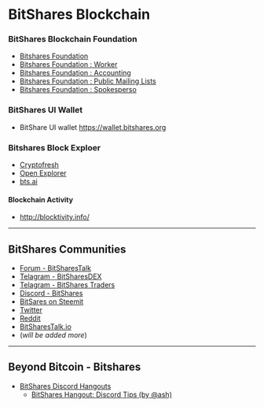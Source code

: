 # BitShares Blockchain 

### BitShares Blockchain Foundation

- [Bitshares Foundation](http://www.bitshares.foundation/)
- [Bitshares Foundation : Worker](http://www.bitshares.foundation/worker)
- [Bitshares Foundation : Accounting](http://www.bitshares.foundation/accounting)
- [Bitshares Foundation : Public Mailing Lists](http://lists.bitshares.foundation/listinfo)
- [Bitshares Foundation : Spokesperso](http://www.bitshares.foundation/spokesperson)

### BitShares UI Wallet
- BitShare UI wallet <https://wallet.bitshares.org>

### Bitshares Block Exploer

- [Cryptofresh](https://www.cryptofresh.com/)
- [Open Explorer](http://open-explorer.io/)
- [bts.ai](https://bts.ai/)

#### Blockchain Activity
- http://blocktivity.info/

***

## BitShares Communities

- [Forum - BitSharesTalk](https://bitsharestalk.org/)
- [Telagram - BitSharesDEX](https://t.me/BitSharesDEX)
- [Telagram - BitShares Traders](https://t.me/BitShares_Traders)
- [Discord - BitShares](https://discord.gg/GsjQfAJ)
- [BitSares on Steemit](https://steemit.com/trending/bitshares)
- [Twitter](https://twitter.com/bitshares)
- [Reddit](https://www.reddit.com/r/BitShares/)
- [BitSharesTalk.io](https://bitsharestalk.io/forums)
- (*will be added more*)

***

## Beyond Bitcoin - Bitshares

- [BitShares Discord Hangouts](https://discord.gg/RPJEsGp)
   - [BitShares Hangout: Discord Tips (by @ash)](https://steemit.com/bitshares/@ash/bitshares-hangout-discord-tips)

